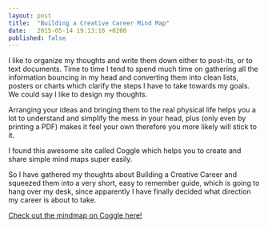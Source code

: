 ```yaml
---
layout: post
title:  "Building a Creative Career Mind Map"
date:   2015-05-14 19:13:16 +0200
published: false
---
```

I like to organize my thoughts and write them down either to post-its, or to text documents. Time to time I tend to spend much time on gathering all the information bouncing in my head and converting them into clean lists, posters or charts which clarify the steps I have to take towards my goals. We could say I like to design my thoughts.

Arranging your ideas and bringing them to the real physical life helps you a lot to understand and simplify the mess in your head, plus (only even by printing a PDF) makes it feel your own therefore you more likely will stick to it.

I found this awesome site called Coggle which helps you to create and share simple mind maps super easily.

So I have gathered my thoughts about Building a Creative Career and squeezed them  into a very short, easy to remember guide, which is going to hang over my desk, since apparently I have finally decided what direction my career is about to take.

[Check out the mindmap on Coggle here!](https://coggle.it/diagram/5554e1275481fecd30ad8a0a/c30441b193436350623da9c2400cafdd3def1b0392a148b06a98ae64e531ab98)
